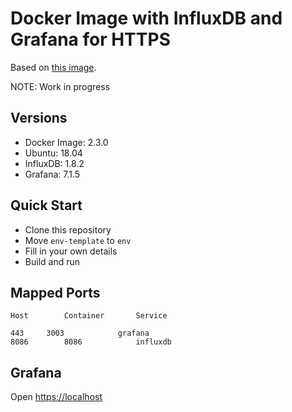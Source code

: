 # Docker Image with InfluxDB and Grafana for HTTPS

Based on [this image](https://github.com/samuelebistoletti/docker-statsd-influxdb-grafana).

NOTE: Work in progress

## Versions

* Docker Image:      2.3.0
* Ubuntu:            18.04
* InfluxDB:          1.8.2
* Grafana:           7.1.5

## Quick Start

- Clone this repository
- Move `env-template` to `env`
- Fill in your own details
- Build and run

## Mapped Ports

```
Host		Container		Service

443		3003			grafana
8086		8086			influxdb
```

## Grafana

Open <https://localhost>

